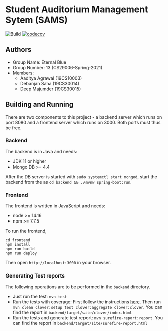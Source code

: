 # Student Auditorium Management Sytem (SAMS)

![Build](https://github.com/RedDocMD/SAMS/actions/workflows/maven.yml/badge.svg?branch=master)
[![codecov](https://codecov.io/gh/RedDocMD/SAMS/branch/master/graph/badge.svg?token=VSKEG58TUG)](https://codecov.io/gh/RedDocMD/SAMS)

## Authors

- Group Name: Eternal Blue
- Group Number: 13 (CS29006-Spring-2021)
- Members:
  - Aaditya Agrawal (19CS10003)
  - Debanjan Saha (19CS30014)
  - Deep Majumder (19CS30015)

## Building and Running

There are two components to this project - a backend server which runs on port 8080 and a frontend server which runs on 3000. Both ports must thus be free.

### Backend

The backend is in Java and needs:

- JDK 11 or higher
- Mongo DB >= 4.4

After the DB server is started with `sudo systemctl start mongod`, start the backend from the as `cd backend && ./mvnw spring-boot:run`.

### Frontend

The frontend is written in JavaScript and needs:

- node >= 14.16
- npm >= 7.7.5

To run the frontend,

```shell
cd frontend
npm install
npm run build 
npm run deploy
```

Then open `http://localhost:3000` in your browser.

### Generating Test reports

The following operations are to be performed in the `backend` directory.

- Just run the test: `mvn test`
- Run the tests with coverage: First follow the instructions [here](https://openclover.org/doc/manual/latest/maven--quick-start-guide.html). Then run `mvn clean clover:setup test clover:aggregate clover:clover`. You can find the report in `backend/target/site/clover/index.html`
- Run the tests and generate test report: `mvn surefire-report:report`. You can find the report in `backend/target/site/surefire-report.html`
